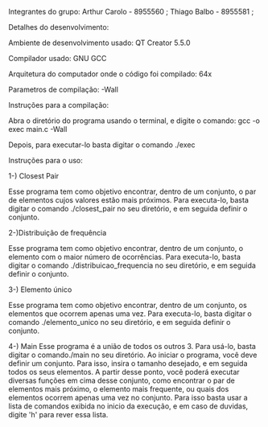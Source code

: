 Integrantes do grupo:
Arthur Carolo - 8955560 ; 
Thiago Balbo - 8955581 ;

Detalhes do desenvolvimento:

Ambiente de desenvolvimento usado: QT Creator 5.5.0

Compilador usado: GNU GCC

Arquitetura do computador onde o código foi compilado: 64x

Parametros de compilação: -Wall


Instruções para a compilação:

Abra o diretório do programa usando o terminal, e digite o comando:
gcc -o exec main.c -Wall

Depois, para executar-lo basta digitar o comando ./exec


Instruções para o uso:

1-) Closest Pair

Esse programa tem como objetivo encontrar, dentro de um conjunto, o par de elementos cujos valores estão mais próximos. Para executa-lo, basta digitar o comando ./closest_pair no seu diretório, e em seguida definir o conjunto.

2-)Distribuição de frequência

Esse programa tem como objetivo encontrar, dentro de um conjunto, o elemento com o maior número de ocorrências. Para executa-lo, basta digitar o comando ./distribuicao_frequencia no seu diretório, e em seguida definir o conjunto.

3-) Elemento único

Esse programa tem como objetivo encontrar, dentro de um conjunto, os elementos que ocorrem apenas uma vez. Para executa-lo, basta digitar o comando ./elemento_unico no seu diretório, e em seguida definir o conjunto.

4-) Main
Esse programa é a união de todos os outros 3. Para usá-lo, basta digitar o comando./main no seu diretório. Ao iniciar o programa, você deve definir um conjunto. Para isso, insira o tamanho desejado, e em seguida todos os seus elementos. A partir desse ponto, você poderá executar diversas funções em cima desse conjunto, como encontrar o par de elementos mais próximo, o elemento mais frequente, ou quais dos elementos ocorrem apenas uma vez no conjunto. Para isso basta usar a lista de comandos exibida no inicio da execução, e em caso de duvidas, digite 'h' para rever essa lista.
